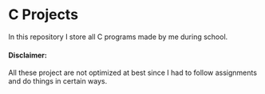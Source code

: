 # C Projects
In this repository I store all C programs made by me during school.

#### Disclaimer:
All these project are not optimized at best since I had to follow assignments and do things in certain ways.
